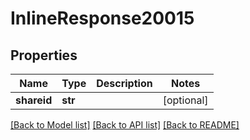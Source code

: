 # InlineResponse20015

## Properties
Name | Type | Description | Notes
------------ | ------------- | ------------- | -------------
**shareid** | **str** |  | [optional] 

[[Back to Model list]](../README.md#documentation-for-models) [[Back to API list]](../README.md#documentation-for-api-endpoints) [[Back to README]](../README.md)


